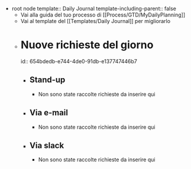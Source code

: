 - root node
  template:: Daily Journal
  template-including-parent:: false
	- Vai alla guida del tuo processo di [[Process/GTD/MyDailyPlanning]]
	- Vai al template del [[Templates/Daily Journal]] per migliorarlo
	- # Nuove richieste del giorno
	  id:: 654bdedb-e744-4de0-91db-e137747446b7
		- ## Stand-up
			- Non sono state raccolte richieste da inserire qui
		- ## Via e-mail
			- Non sono state raccolte richieste da inserire qui
		- ## Via slack
			- Non sono state raccolte richieste da inserire qui
